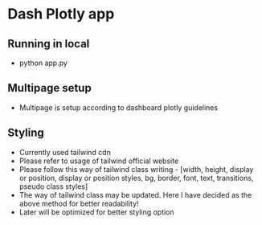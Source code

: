 # Dash Plotly app 

## Running in local
- python app.py

## Multipage setup
- Multipage is setup according to dashboard plotly guidelines

## Styling
- Currently used tailwind cdn
- Please refer to usage of tailwind official website
- Please follow this way of tailwind class writing - [width, height, display or position, display or position styles, bg, border, font, text, transitions, pseudo class styles]
- The way of tailwind class may be updated. Here I have decided as the above method for better readability!
- Later will be optimized for better styling option